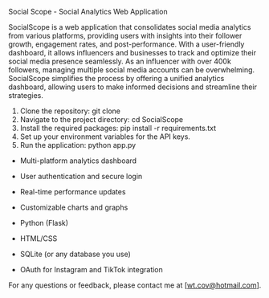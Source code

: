 Social Scope - Social Analytics Web Application

SocialScope is a web application that consolidates social media analytics from various platforms, providing users with insights into their follower growth, engagement rates, and post-performance. With a user-friendly dashboard, it allows influencers and businesses to track and optimize their social media presence seamlessly.
As an influencer with over 400k followers, managing multiple social media accounts can be overwhelming. SocialScope simplifies the process by offering a unified analytics dashboard, allowing users to make informed decisions and streamline their strategies.

1. Clone the repository:
   git clone <repository-url>
2. Navigate to the project directory:
   cd SocialScope
3. Install the required packages:
   pip install -r requirements.txt
4. Set up your environment variables for the API keys.
5. Run the application:
   python app.py

- Multi-platform analytics dashboard
- User authentication and secure login
- Real-time performance updates
- Customizable charts and graphs

- Python (Flask)
- HTML/CSS
- SQLite (or any database you use)
- OAuth for Instagram and TikTok integration

For any questions or feedback, please contact me at [wt.cov@hotmail.com].

